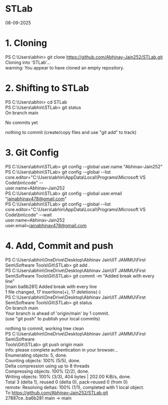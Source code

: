 # STLab

08-09-2025

# 1. Cloning
PS C:\Users\abhin> git clone https://github.com/Abhinav-Jain252/STLab.git<br/>
Cloning into 'STLab'...<br/>
warning: You appear to have cloned an empty repository.<br/>

# 2. Shifting to STLab
PS C:\Users\abhin> cd STLab<br/>
PS C:\Users\abhin\STLab> git status<br/>
On branch main<br/>

No commits yet<br/>

nothing to commit (create/copy files and use "git add" to track)<br/>


# 3. Git Config
PS C:\Users\abhin\STLab> git config --global user.name "Abhinav-Jain252"<br/>
PS C:\Users\abhin\STLab> git config --global --list<br/>
core.editor="C:\Users\abhin\AppData\Local\Programs\Microsoft VS Code\bin\code" --<br/>
user.name=Abhinav-Jain252<br/>
PS C:\Users\abhin\STLab> git config --global user.email "jainabhinav478@gmail.com"   <br/>
PS C:\Users\abhin\STLab> git config --global --list<br/>
core.editor="C:\Users\abhin\AppData\Local\Programs\Microsoft VS Code\bin\code" --wait<br/>
user.name=Abhinav-Jain252<br/>
user.email=jainabhinav478@gmail.com<br/>


# 4. Add, Commit and push
PS C:\Users\abhin\OneDrive\Desktop\Abhinav Jain\IIT JAMMU\First Sem\Software Tools\Git\STLab> git add .<br/>
PS C:\Users\abhin\OneDrive\Desktop\Abhinav Jain\IIT JAMMU\First Sem\Software Tools\Git\STLab> git commit -m "Added break with every line"<br/>
[main ba6b281] Added break with every line<br/>
 1 file changed, 17 insertions(+), 17 deletions(-)<br/>
PS C:\Users\abhin\OneDrive\Desktop\Abhinav Jain\IIT JAMMU\First Sem\Software Tools\Git\STLab> git status<br/>
On branch main<br/>
Your branch is ahead of 'origin/main' by 1 commit.<br/>
  (use "git push" to publish your local commits)<br/>

nothing to commit, working tree clean<br/>
PS C:\Users\abhin\OneDrive\Desktop\Abhinav Jain\IIT JAMMU\First Sem\Software <br/>Tools\Git\STLab> git push origin main<br/>
info: please complete authentication in your browser...<br/>
Enumerating objects: 5, done.<br/>
Counting objects: 100% (5/5), done.<br/>
Delta compression using up to 8 threads<br/>
Compressing objects: 100% (2/2), done.<br/>
Writing objects: 100% (3/3), 404 bytes | 202.00 KiB/s, done.<br/>
Total 3 (delta 1), reused 0 (delta 0), pack-reused 0 (from 0)<br/>
remote: Resolving deltas: 100% (1/1), completed with 1 local object.<br/>
To https://github.com/Abhinav-Jain252/STLab.git<br/>
   27887ce..ba6b281  main -> main<br/>